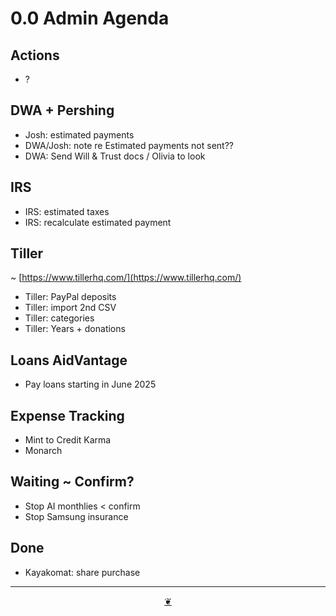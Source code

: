 # 0.0 Admin Agenda

## Actions

* ?

## DWA + Pershing

* Josh: estimated payments
* DWA/Josh: note re Estimated payments not sent??
* DWA: Send Will & Trust docs / Olivia to look

## IRS

* IRS: estimated taxes
* IRS: recalculate estimated payment

## Tiller

~ [https://www.tillerhq.com/](https://www.tillerhq.com/)

* Tiller: PayPal deposits
* Tiller: import 2nd CSV
* Tiller: categories 
* Tiller: Years + donations

## Loans AidVantage

* Pay loans starting in June 2025

## Expense Tracking

* Mint to Credit Karma
* Monarch

## Waiting ~ Confirm?

* Stop AI monthlies < confirm
* Stop Samsung insurance

## Done

* Kayakomat: share purchase

***

<center title="Hello! Click me to go up to the top"><a class="aDingbat" href="javascript:window.scrollTo(0,0);">❦</a></center>